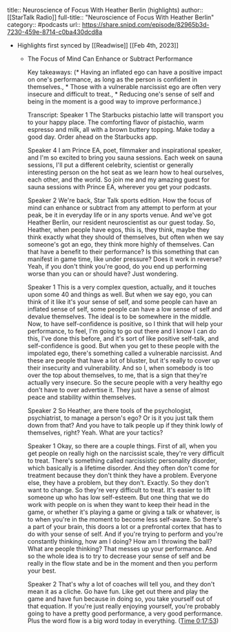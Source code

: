 title:: Neuroscience of Focus With Heather Berlin (highlights)
author:: [[StarTalk Radio]]
full-title:: "Neuroscience of Focus With Heather Berlin"
category:: #podcasts
url:: https://share.snipd.com/episode/82965b3d-7230-459e-8714-c0ba430dcd8a

- Highlights first synced by [[Readwise]] [[Feb 4th, 2023]]
	- The Focus of Mind Can Enhance or Subtract Performance
	  
	  Key takeaways:
	  (* Having an inflated ego can have a positive impact on one's performance, as long as the person is confident in themselves., * Those with a vulnerable narcissist ego are often very insecure and difficult to treat., * Reducing one's sense of self and being in the moment is a good way to improve performance.)
	  
	  Transcript:
	  Speaker 1
	  The Starbucks pistachio latte will transport you to your happy place. The comforting flavor of pistachio, warm espresso and milk, all with a brown buttery topping. Make today a good day. Order ahead on the Starbucks app.
	  
	  Speaker 4
	  I am Prince EA, poet, filmmaker and inspirational speaker, and I'm so excited to bring you sauna sessions. Each week on sauna sessions, I'll put a different celebrity, scientist or generally interesting person on the hot seat as we learn how to heal ourselves, each other, and the world. So join me and my amazing guest for sauna sessions with Prince EA, wherever you get your podcasts.
	  
	  Speaker 2
	  We're back, Star Talk sports edition. How the focus of mind can enhance or subtract from any attempt to perform at your peak, be it in everyday life or in any sports venue. And we've got Heather Berlin, our resident neuroscientist as our guest today. So, Heather, when people have egos, this is, they think, maybe they think exactly what they should of themselves, but often when we say someone's got an ego, they think more highly of themselves. Can that have a benefit to their performance? Is this something that can manifest in game time, like under pressure? Does it work in reverse? Yeah, if you don't think you're good, do you end up performing worse than you can or should have? Just wondering.
	  
	  Speaker 1
	  This is a very complex question, actually, and it touches upon some 40 and things as well. But when we say ego, you can think of it like it's your sense of self, and some people can have an inflated sense of self, some people can have a low sense of self and devalue themselves. The ideal is to be somewhere in the middle. Now, to have self-confidence is positive, so I think that will help your performance, to feel, I'm going to go out there and I know I can do this, I've done this before, and it's sort of like positive self-talk, and self-confidence is good. But when you get to these people with the impolated ego, there's something called a vulnerable narcissist. And these are people that have a lot of bluster, but it's really to cover up their insecurity and vulnerability. And so I, when somebody is too over the top about themselves, to me, that is a sign that they're actually very insecure. So the secure people with a very healthy ego don't have to over advertise it. They just have a sense of almost peace and stability within themselves.
	  
	  Speaker 2
	  So Heather, are there tools of the psychologist, psychiatrist, to manage a person's ego? Or is it you just talk them down from that? And you have to talk people up if they think lowly of themselves, right? Yeah. What are your tactics?
	  
	  Speaker 1
	  Okay, so there are a couple things. First of all, when you get people on really high on the narcissist scale, they're very difficult to treat. There's something called narcissistic personality disorder, which basically is a lifetime disorder. And they often don't come for treatment because they don't think they have a problem. Everyone else, they have a problem, but they don't. Exactly. So they don't want to change. So they're very difficult to treat. It's easier to lift someone up who has low self-esteem. But one thing that we do work with people on is when they want to keep their head in the game, or whether it's playing a game or giving a talk or whatever, is to when you're in the moment to become less self-aware. So there's a part of your brain, this doors a lot or a prefrontal cortex that has to do with your sense of self. And if you're trying to perform and you're constantly thinking, how am I doing? How am I throwing the ball? What are people thinking? That messes up your performance. And so the whole idea is to try to decrease your sense of self and be really in the flow state and be in the moment and then you perform your best.
	  
	  Speaker 2
	  That's why a lot of coaches will tell you, and they don't mean it as a cliche. Go have fun. Like get out there and play the game and have fun because in doing so, you take yourself out of that equation. If you're just really enjoying yourself, you're probably going to have a pretty good performance, a very good performance. Plus the word flow is a big word today in everything. ([Time 0:17:53](https://share.snipd.com/snip/ee04ae2f-afaf-4915-92b8-7a2eedcb6283))